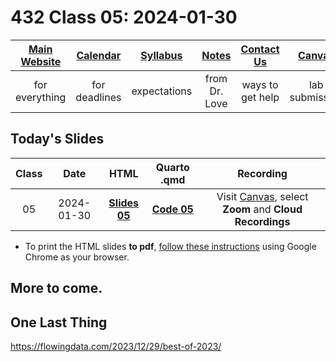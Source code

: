 # 432 Class 05: 2024-01-30

[Main Website](https://thomaselove.github.io/432-2024/) | [Calendar](https://thomaselove.github.io/432-2024/calendar.html) | [Syllabus](https://thomaselove.github.io/432-syllabus-2024/) | [Notes](https://thomaselove.github.io/432-notes/) | [Contact Us](https://thomaselove.github.io/432-2024/contact.html) | [Canvas](https://canvas.case.edu) | [Data and Code](https://github.com/THOMASELOVE/432-data) | [Sources](https://github.com/THOMASELOVE/432-classes-2024/tree/main/sources)
:-----------: | :--------------: | :----------: | :---------: | :-------------: | :-----------: | :------------: |:------:
for everything | for deadlines | expectations | from Dr. Love | ways to get help | lab submission | for downloads | to read

## Today's Slides

Class | Date | HTML | Quarto .qmd | Recording
:---: | :--------: | :------: | :------: | :-------------:
05 | 2024-01-30 | **[Slides 05](https://thomaselove.github.io/432-slides-2024/slides05.html)** | **[Code 05](https://github.com/THOMASELOVE/432-slides-2024/blob/main/slides05.qmd)** | Visit [Canvas](https://canvas.case.edu/), select **Zoom** and **Cloud Recordings**

- To print the HTML slides **to pdf**, [follow these instructions](https://quarto.org/docs/presentations/revealjs/presenting.html#print-to-pdf) using Google Chrome as your browser.

## More to come.

## One Last Thing

<https://flowingdata.com/2023/12/29/best-of-2023/>
